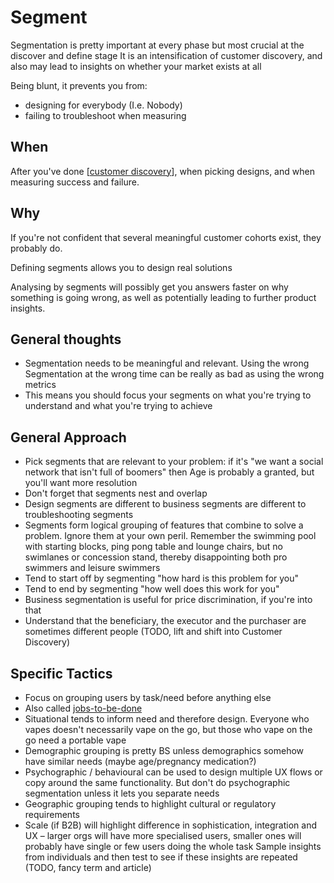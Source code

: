 # Segment

Segmentation is pretty important at every phase but most crucial at the discover and define stage
It is an intensification of customer discovery, and also may lead to insights on whether your market exists at all

Being blunt, it  prevents you from:

- designing for everybody (I.e. Nobody)
- failing to troubleshoot when measuring

## When

After you've done [[customer discovery]], when picking designs, and when measuring success and failure.

## Why

If you're not confident that several meaningful customer cohorts exist, they probably do.

Defining segments allows you to design real solutions

Analysing by segments will possibly get you answers faster on why something is going wrong, as well as potentially leading to further product insights.

## General thoughts

- Segmentation needs to be meaningful and relevant. Using the wrong Segmentation at the wrong time can be really as bad as using the wrong metrics 
- This means you should focus your segments on what you're trying to understand and what you're trying to achieve

## General Approach

- Pick segments that are relevant to your problem: if it's "we want a social network that isn't full of boomers" then Age is probably a granted, but you'll want more resolution 
- Don't forget that segments nest and overlap
- Design segments are different to business segments are different to troubleshooting segments 
- Segments form logical grouping of features that combine to solve a problem. Ignore them at your own peril. Remember the swimming pool with starting blocks, ping pong table and lounge chairs, but no swimlanes or concession stand, thereby disappointing both pro swimmers and leisure swimmers
- Tend to start off by segmenting "how hard is this problem for you"
- Tend to end by segmenting "how well does this work for you"
- Business segmentation is useful for price discrimination, if you're into that
- Understand that the beneficiary, the executor and the purchaser are sometimes different people (TODO, lift and shift into Customer Discovery)

## Specific Tactics

- Focus on grouping users by task/need before anything else
- Also called [jobs-to-be-done](https://www.thrv.com/jobs-to-be-done)
- Situational tends to inform need and therefore design. Everyone who vapes doesn't necessarily vape on the go, but those who vape on the go need a portable vape
- Demographic grouping is pretty BS unless demographics somehow have similar needs (maybe age/pregnancy medication?)
- Psychographic / behavioural can be used to design multiple UX flows or copy around the same functionality. But don't do psychographic segmentation unless it lets you separate needs
- Geographic grouping tends to highlight cultural or regulatory requirements
- Scale (if B2B) will highlight difference in sophistication, integration and UX – larger orgs will have more specialised users, smaller ones will probably have single or few users doing the whole task
Sample insights from individuals and then test to see if these insights are repeated (TODO, fancy term and article)

[//begin]: # "Autogenerated link references for markdown compatibility"
[customer discovery]: customer-discovery "Customer Discovery"
[//end]: # "Autogenerated link references"